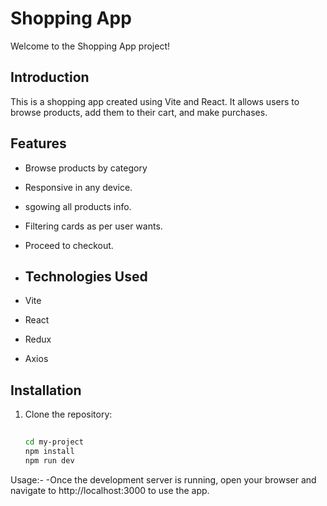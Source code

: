 # Shopping App
Welcome to the Shopping App project!

## Introduction
This is a shopping app created using Vite and React. It allows users to browse products, add them to their cart, and make purchases.
## Features
- Browse products by category
- Responsive in any device.
- sgowing all products info.
- Filtering cards as per user wants.
- Proceed to checkout.

- ## Technologies Used
- Vite
- React
- Redux
- Axios

## Installation
1. Clone the repository:
   ```bash
 
   cd my-project
   npm install
   npm run dev

Usage:-
     -Once the development server is running, open your browser and navigate to http://localhost:3000 to use the app.
     
   
